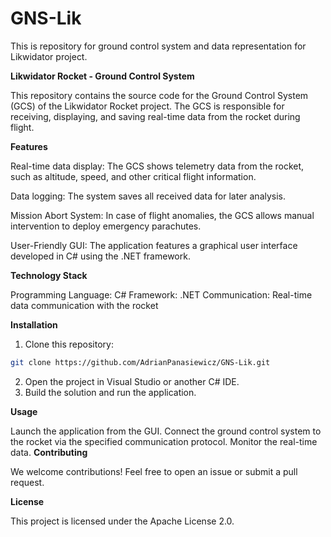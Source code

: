 # GNS-Lik
This is repository for ground control system and data representation for Likwidator project.

**Likwidator Rocket - Ground Control System**

This repository contains the source code for the Ground Control System (GCS) of the Likwidator Rocket project. The GCS is responsible for receiving, displaying, and saving real-time data from the rocket during flight.

**Features**

Real-time data display: The GCS shows telemetry data from the rocket, such as altitude, speed, and other critical flight information.

Data logging: The system saves all received data for later analysis.

Mission Abort System: In case of flight anomalies, the GCS allows manual intervention to deploy emergency parachutes.

User-Friendly GUI: The application features a graphical user interface developed in C# using the .NET framework.

**Technology Stack**

Programming Language: C#
Framework: .NET
Communication: Real-time data communication with the rocket

**Installation**

1. Clone this repository:

```bash
git clone https://github.com/AdrianPanasiewicz/GNS-Lik.git
```
2. Open the project in Visual Studio or another C# IDE.
3. Build the solution and run the application.

**Usage**

Launch the application from the GUI.
Connect the ground control system to the rocket via the specified communication protocol.
Monitor the real-time data.
**Contributing**

We welcome contributions! Feel free to open an issue or submit a pull request.

**License**

This project is licensed under the Apache License 2.0.
